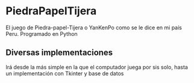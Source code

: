 # PiedraPapelTijera
El juego de Piedra-papel-Tijera o YanKenPo como se le dice en mi país Peru. Programado en Python
## Diversas implementaciones
Irá desde la más simple en la que el computador juega por sis solo, hasta un implementación con Tkinter y base de datos
